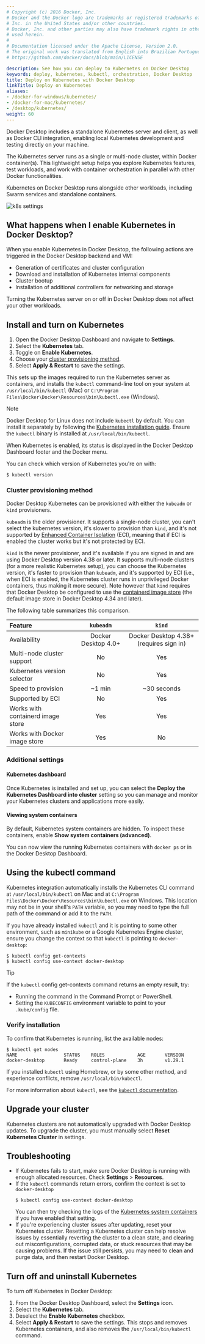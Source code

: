 ```yaml
---
# Copyright (c) 2016 Docker, Inc.
# Docker and the Docker logo are trademarks or registered trademarks of Docker,
# Inc. in the United States and/or other countries.
# Docker, Inc. and other parties may also have trademark rights in other terms
# used herein.
#
# Documentation licensed under the Apache License, Version 2.0.
# The original work was translated from English into Brazilian Portuguese.
# https://github.com/docker/docs/blob/main/LICENSE

description: See how you can deploy to Kubernetes on Docker Desktop
keywords: deploy, kubernetes, kubectl, orchestration, Docker Desktop
title: Deploy on Kubernetes with Docker Desktop
linkTitle: Deploy on Kubernetes
aliases:
- /docker-for-windows/kubernetes/
- /docker-for-mac/kubernetes/
- /desktop/kubernetes/
weight: 60
---
```

Docker Desktop includes a standalone Kubernetes server and client, as well as Docker CLI integration, enabling local Kubernetes development and testing directly on your machine.

The Kubernetes server runs as a single or multi-node cluster, within Docker container(s). This lightweight setup helps you explore Kubernetes features, test workloads, and work with container orchestration in parallel with other Docker functionalities.

Kubernetes on Docker Desktop runs alongside other workloads, including Swarm services and standalone containers.

![k8s settings](../images/k8s-settings.png)

## What happens when I enable Kubernetes in Docker Desktop?

When you enable Kubernetes in Docker Desktop, the following actions are triggered in the Docker Desktop backend and VM:

- Generation of certificates and cluster configuration
- Download and installation of Kubernetes internal components
- Cluster bootup
- Installation of additional controllers for networking and storage

Turning the Kubernetes server on or off in Docker Desktop does not affect your other workloads.

## Install and turn on Kubernetes

1. Open the Docker Desktop Dashboard and navigate to **Settings**.
2. Select the **Kubernetes** tab.
3. Toggle on **Enable Kubernetes**.
4. Choose your [cluster provisioning method](#cluster-provisioning-method).
5. Select **Apply & Restart** to save the settings.

This sets up the images required to run the Kubernetes server as containers, and installs the `kubectl` command-line tool on your system at `/usr/local/bin/kubectl` (Mac) or `C:\Program Files\Docker\Docker\Resources\bin\kubectl.exe` (Windows).

   > [!NOTE]
   >
   > Docker Desktop for Linux does not include `kubectl` by default. You can install it separately by following the [Kubernetes installation guide](https://kubernetes.io/docs/tasks/tools/install-kubectl-linux/). Ensure the `kubectl` binary is installed at `/usr/local/bin/kubectl`.

When Kubernetes is enabled, its status is displayed in the Docker Desktop Dashboard footer and the Docker menu.

You can check which version of Kubernetes you're on with:

```console
$ kubectl version
```

### Cluster provisioning method

Docker Desktop Kubernetes can be provisioned with either the `kubeadm` or `kind`
provisioners.

`kubeadm` is the older provisioner. It supports a single-node cluster, you can't select the kubernetes
version, it's slower to provision than `kind`, and it's not supported by [Enhanced Container Isolation](/manuals/security/for-admins/hardened-desktop/enhanced-container-isolation/index.md) (ECI),
meaning that if ECI is enabled the cluster works but it's not protected by ECI.

`kind` is the newer provisioner, and it's available if you are signed in and are
using Docker Desktop version 4.38 or later. It supports multi-node clusters (for
a more realistic Kubernetes setup), you can choose the Kubernetes version, it's
faster to provision than `kubeadm`, and it's supported by ECI (i.e., when ECI is
enabled, the Kubernetes cluster runs in unprivileged Docker containers, thus
making it more secure). Note however that `kind` requires that Docker Desktop be
configured to use the [containerd image store](containerd.md) (the default image
store in Docker Desktop 4.34 and later).

The following table summarizes this comparison.

| Feature | `kubeadm` | `kind` |
| :------ | :-----: | :--: |
| Availability | Docker Desktop 4.0+ | Docker Desktop 4.38+ (requires sign in) |
| Multi-node cluster support | No | Yes |
| Kubernetes version selector | No | Yes |
| Speed to provision | ~1 min | ~30 seconds |
| Supported by ECI | No | Yes |
| Works with containerd image store | Yes | Yes |
| Works with Docker image store | Yes | No |

### Additional settings

#### Kubernetes dashboard

Once Kubernetes is installed and set up, you can select the **Deploy the Kubernetes Dashboard into cluster** setting so you can manage and monitor your Kubernetes clusters and applications more easily.

#### Viewing system containers

By default, Kubernetes system containers are hidden. To inspect these containers, enable **Show system containers (advanced)**.

You can now view the running Kubernetes containers with `docker ps` or in the Docker Desktop Dashboard.

## Using the kubectl command

Kubernetes integration automatically installs the Kubernetes CLI command
at `/usr/local/bin/kubectl` on Mac and at `C:\Program Files\Docker\Docker\Resources\bin\kubectl.exe` on Windows. This location may not be in your shell's `PATH`
variable, so you may need to type the full path of the command or add it to
the `PATH`.

If you have already installed `kubectl` and it is
pointing to some other environment, such as `minikube` or a Google Kubernetes Engine cluster, ensure you change the context so that `kubectl` is pointing to `docker-desktop`:

```console
$ kubectl config get-contexts
$ kubectl config use-context docker-desktop
```

> [!TIP]
>
> If the `kubectl` config get-contexts command returns an empty result, try:
>
> - Running the command in the Command Prompt or PowerShell.
> - Setting the `KUBECONFIG` environment variable to point to your `.kube/config` file.

### Verify installation

To confirm that Kubernetes is running, list the available nodes:

```console
$ kubectl get nodes
NAME                 STATUS    ROLES            AGE       VERSION
docker-desktop       Ready     control-plane    3h        v1.29.1
```

If you installed `kubectl` using Homebrew, or by some other method, and
experience conflicts, remove `/usr/local/bin/kubectl`.

For more information about `kubectl`, see the
[`kubectl` documentation](https://kubernetes.io/docs/reference/kubectl/overview/).

## Upgrade your cluster

Kubernetes clusters are not automatically upgraded with Docker Desktop updates. To upgrade the cluster, you must manually select **Reset Kubernetes Cluster** in settings.

## Troubleshooting

- If Kubernetes fails to start, make sure Docker Desktop is running with enough allocated resources. Check **Settings** > **Resources**.
- If the `kubectl` commands return errors, confirm the context is set to `docker-desktop`
   ```console
   $ kubectl config use-context docker-desktop
   ```
   You can then try checking the logs of the [Kubernetes system containers](#viewing-system-containers) if you have enabled that setting.
- If you're experiencing cluster issues after updating, reset your Kubernetes cluster. Resetting a Kubernetes cluster can help resolve issues by essentially reverting the cluster to a clean state, and clearing out misconfigurations, corrupted data, or stuck resources that may be causing problems. If the issue still persists, you may need to clean and purge data, and then restart Docker Desktop.

## Turn off and uninstall Kubernetes

To turn off Kubernetes in Docker Desktop:

1. From the Docker Desktop Dashboard, select the **Settings** icon.
2. Select the **Kubernetes** tab.
3. Deselect the **Enable Kubernetes** checkbox.
4. Select **Apply & Restart** to save the settings. This stops and removes Kubernetes containers, and also removes the `/usr/local/bin/kubectl` command.
